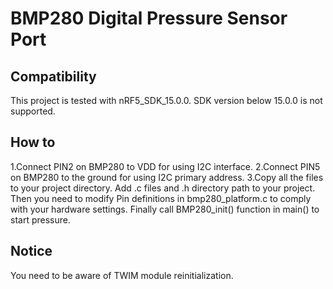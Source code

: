 # BMP280 Digital Pressure Sensor Port
## Compatibility
This project is tested with nRF5_SDK_15.0.0. SDK version below 15.0.0 is not supported.

## How to
1.Connect PIN2 on BMP280 to VDD for using I2C interface.
2.Connect PIN5 on BMP280 to the ground for using I2C primary address.
3.Copy all the files to your project directory. Add .c files and .h directory path to your project. Then you need to modify Pin definitions in bmp280_platform.c to comply with your hardware settings. Finally call BMP280_init() function in main() to start pressure.

## Notice
You need to be aware of TWIM module reinitialization.
